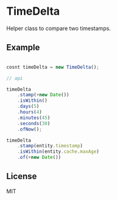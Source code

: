 # TimeDelta

Helper class to compare two timestamps. 

## Example

```jsx

cosnt timeDelta = new TimeDelta();

// api

timeDelta
    .stamp(+new Date())
    .isWithin()
    .days(5)
    .hours(4)
    .minutes(45)
    .seconds(30)
    .ofNow();

timeDelta
    .stamp(entity.timestamp)
    .isWithin(entity.cache.maxAge)
    .of(+new Date())

```

## License

MIT
